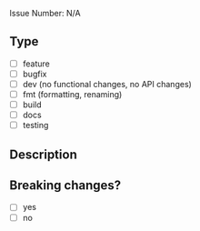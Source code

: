 Issue Number: N/A

## Type

- [ ] feature
- [ ] bugfix
- [ ] dev (no functional changes, no API changes)
- [ ] fmt (formatting, renaming)
- [ ] build
- [ ] docs
- [ ] testing

## Description


## Breaking changes?

- [ ] yes
- [ ] no
